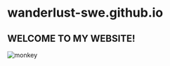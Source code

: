 # wanderlust-swe.github.io

## WELCOME TO MY WEBSITE!

![monkey](https://media3.giphy.com/media/H5C8CevNMbpBqNqFjl/giphy.gif?cid=ecf05e477r9l54ms46z4pjalbhijc2g5388piy98295lhcu4&rid=giphy.gif&ct=g)
